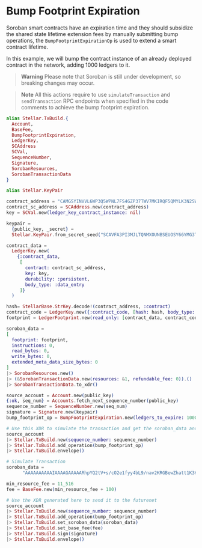 # Bump Footprint Expiration
Soroban smart contracts have an expiration time and they should subsidize the shared state lifetime extension fees by manually submitting bump operations, the `BumpFootprintExpirationOp` is used to extend a smart contract lifetime.

In this example, we will bump the contract instance of an already deployed contract in the network, adding 1000 ledgers to it.

> **Warning**
> Please note that Soroban is still under development, so breaking changes may occur.

> **Note**
> All this actions require to use `simulateTransaction` and `sendTransaction` RPC endpoints when specified in the code comments to achieve the bump footprint expiration.

```elixir
alias Stellar.TxBuild.{
  Account,
  BaseFee,
  BumpFootprintExpiration,
  LedgerKey,
  SCAddress
  SCVal,
  SequenceNumber,
  Signature,
  SorobanResources,
  SorobanTransactionData
}

alias Stellar.KeyPair

contract_address = "CAMGSYINVVL6WP3Q5WPNL7FS4GZP37TWV7MKIRQF5QMYLK3N2SW4P3RC"
contract_sc_address = SCAddress.new(contract_address)
key = SCVal.new(ledger_key_contract_instance: nil)

keypair =
  {public_key, _secret} =
  Stellar.KeyPair.from_secret_seed("SCAVFA3PI3MJLTQNMXOUNBSEUOSY66YMG3T2KCQKLQBENNVLVKNPV3EK")

contract_data =
  LedgerKey.new(
    {:contract_data,
     [
       contract: contract_sc_address,
       key: key,
       durability: :persistent,
       body_type: :data_entry
     ]}
  )

hash= StellarBase.StrKey.decode!(contract_address, :contract)
contract_code = LedgerKey.new({:contract_code, [hash: hash, body_type: :data_entry]})
footprint = LedgerFootprint.new(read_only: [contract_data, contract_code])

soroban_data =
[
  footprint: footprint,
  instructions: 0,
  read_bytes: 0,
  write_bytes: 0,
  extended_meta_data_size_bytes: 0
]
|> SorobanResources.new()
|> (&SorobanTransactionData.new(resources: &1, refundable_fee: 0)).()
|> SorobanTransactionData.to_xdr()

source_account = Account.new(public_key)
{:ok, seq_num} = Accounts.fetch_next_sequence_number(public_key)
sequence_number = SequenceNumber.new(seq_num)
signature = Signature.new(keypair)
bump_footprint_op = BumpFootprintExpiration.new(ledgers_to_expire: 1000)

# Use this XDR to simulate the transaction and get the soroban_data and min_resource_fee
source_account
|> Stellar.TxBuild.new(sequence_number: sequence_number)
|> Stellar.TxBuild.add_operation(bump_footprint_op)
|> Stellar.TxBuild.envelope()

# Simulate Transaction
soroban_data =
      "AAAAAAAAAAIAAAAGAAAAARhpYQ2tV+s/cO2e1fyy4bL9/nav2KRGBewZhatt1K3HAAAAFAAAAAEAAAAAAAAABxhpYQ2tV+s/cO2e1fyy4bL9/nav2KRGBewZhatt1K3HAAAAAAAAAAAAAAAAAAABLAAAAAAAAAJYAAAAAAAAAHY="

min_resource_fee = 11_516
fee = BaseFee.new(min_resource_fee + 100)

# Use the XDR generated here to send it to the futurenet
source_account
|> Stellar.TxBuild.new(sequence_number: sequence_number)
|> Stellar.TxBuild.add_operation(bump_footprint_op)
|> Stellar.TxBuild.set_soroban_data(soroban_data)
|> Stellar.TxBuild.set_base_fee(fee)
|> Stellar.TxBuild.sign(signature)
|> Stellar.TxBuild.envelope()

```
